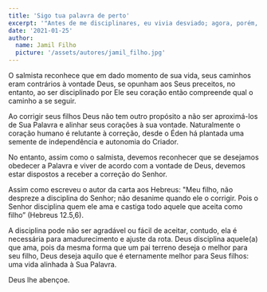 ```yaml
---
title: 'Sigo tua palavra de perto'
excerpt: '"Antes de me disciplinares, eu vivia desviado; agora, porém, sigo tua palavra de perto" (Salmo 119.67)'
date: '2021-01-25'
author:
  name: Jamil Filho
  picture: '/assets/autores/jamil_filho.jpg'
---
```


O salmista reconhece que em dado momento de sua vida, seus caminhos eram contrários à vontade Deus, se opunham aos Seus preceitos, no entanto, ao ser disciplinado por Ele seu coração então compreende qual o caminho a se seguir.

Ao corrigir seus filhos Deus não tem outro propósito a não ser aproximá-los de Sua Palavra e alinhar seus corações à sua vontade. Naturalmente o coração humano é relutante à correção, desde o Éden há plantada uma semente de independência e autonomia do Criador.

No entanto, assim como o salmista, devemos reconhecer que se desejamos obedecer a Palavra e viver de acordo com a vontade de Deus, devemos estar dispostos a receber a correção do Senhor.

Assim como escreveu o autor da carta aos Hebreus: "Meu filho, não despreze a disciplina do Senhor; não desanime quando ele o corrigir. Pois o Senhor disciplina quem ele ama e castiga todo aquele que aceita como filho” (Hebreus 12.5,6).

A disciplina pode não ser agradável ou fácil de aceitar, contudo, ela é necessária para amadurecimento e ajuste da rota. Deus disciplina aquele(a) que ama, pois da mesma forma que um pai terreno deseja o melhor para seu filho, Deus deseja aquilo que é eternamente melhor para Seus filhos: uma vida alinhada à Sua Palavra.

Deus lhe abençoe.